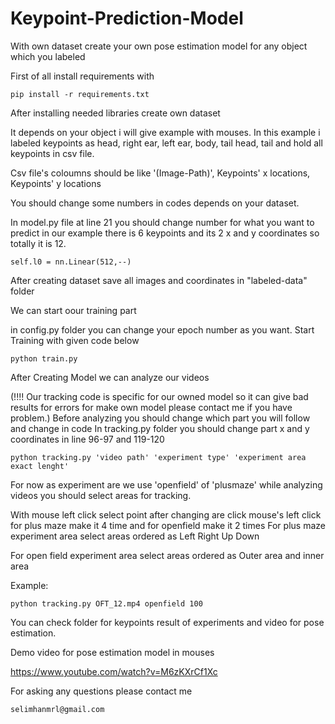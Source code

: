 # Keypoint-Prediction-Model
With own dataset create your own pose estimation model for any object which you labeled


First of all install requirements with 

    pip install -r requirements.txt

After installing needed libraries create own dataset

It depends on your object i will give example with mouses. 
In this example i labeled keypoints as     head, right ear, left ear, body, tail head, tail and hold all keypoints in csv file. 

Csv file's coloumns should be like '(Image-Path)', Keypoints' x locations, Keypoints' y locations

You should change some numbers in codes depends on your dataset. 

In model.py file at line 21 you should change number for what you want to predict in our example there is 6 keypoints and its 2 x and y coordinates so totally it is 12.

    self.l0 = nn.Linear(512,--)

After creating dataset save all images and coordinates in "labeled-data" folder 

We can start oour training part 

  in config.py folder you can change your epoch number as you want.
  Start Training with given code below
  
    python train.py
    
 After Creating Model we can analyze our videos 
 
(!!!! Our tracking code is specific for our owned model so it can give bad results for errors for make own model please contact me if you have problem.)
    Before analyzing you should change which part you will follow and change in code
    In tracking.py folder you should change part x and y coordinates in line 96-97 and 119-120
 
    python tracking.py 'video path' 'experiment type' 'experiment area exact lenght'
 
 For now as experiment are we use 'openfield' of 'plusmaze' while analyzing videos you should select areas for tracking.
 
 With mouse left click select point after changing are click mouse's left click for plus maze make it 4 time and for openfield make it 2 times 
 For plus maze experiment area select areas ordered as Left Right Up Down
 
  For open field experiment area select areas ordered as Outer area and inner area
 
 Example:

    python tracking.py OFT_12.mp4 openfield 100
    

You can check folder for keypoints result of experiments and video for pose estimation.

Demo video for pose estimation model in mouses

https://www.youtube.com/watch?v=M6zKXrCf1Xc


For asking any questions please contact me 
    
    selimhanmrl@gmail.com
